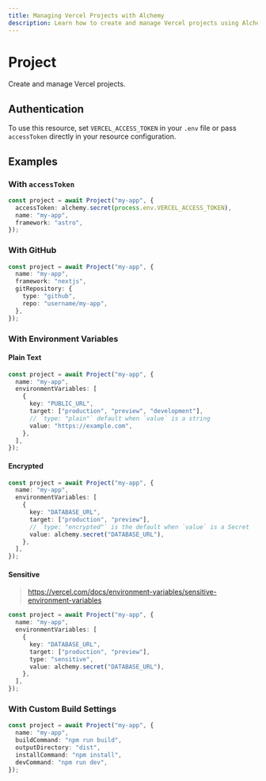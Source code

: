 ```yaml
---
title: Managing Vercel Projects with Alchemy
description: Learn how to create and manage Vercel projects using Alchemy for deploying web applications with Git integration and environment variables.
---
```


# Project

Create and manage Vercel projects.

## Authentication

To use this resource, set `VERCEL_ACCESS_TOKEN` in your `.env` file or pass `accessToken` directly in your resource configuration.

## Examples

### With `accessToken`

```ts
const project = await Project("my-app", {
  accessToken: alchemy.secret(process.env.VERCEL_ACCESS_TOKEN),
  name: "my-app",
  framework: "astro",
});
```

### With GitHub

```typescript
const project = await Project("my-app", {
  name: "my-app",
  framework: "nextjs",
  gitRepository: {
    type: "github",
    repo: "username/my-app",
  },
});
```

### With Environment Variables

#### Plain Text

```ts
const project = await Project("my-app", {
  name: "my-app",
  environmentVariables: [
    {
      key: "PUBLIC_URL",
      target: ["production", "preview", "development"],
      // `type: "plain"` default when `value` is a string
      value: "https://example.com",
    },
  ],
});
```

#### Encrypted

```ts
const project = await Project("my-app", {
  name: "my-app",
  environmentVariables: [
    {
      key: "DATABASE_URL",
      target: ["production", "preview"],
      // `type: "encrypted"` is the default when `value` is a Secret
      value: alchemy.secret("DATABASE_URL"),
    },
  ],
});
```

#### Sensitive

> https://vercel.com/docs/environment-variables/sensitive-environment-variables

```ts
const project = await Project("my-app", {
  name: "my-app",
  environmentVariables: [
    {
      key: "DATABASE_URL",
      target: ["production", "preview"],
      type: "sensitive",
      value: alchemy.secret("DATABASE_URL"),
    },
  ],
});
```

### With Custom Build Settings

```ts
const project = await Project("my-app", {
  name: "my-app",
  buildCommand: "npm run build",
  outputDirectory: "dist",
  installCommand: "npm install",
  devCommand: "npm run dev",
});
```
